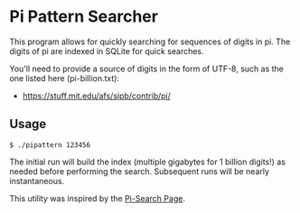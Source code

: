# Pi Pattern Searcher

This program allows for quickly searching for sequences of digits in
pi. The digits of pi are indexed in SQLite for quick searches.

You'll need to provide a source of digits in the form of UTF-8, such
as the one listed here (pi-billion.txt):

* https://stuff.mit.edu/afs/sipb/contrib/pi/

## Usage

    $ ./pipattern 123456

The initial run will build the index (multiple gigabytes for 1 billion
digits!) as needed before performing the search. Subsequent runs will
be nearly instantaneous.

This utility was inspired by the [Pi-Search
Page](http://www.angio.net/pi/piquery.html).
